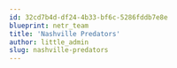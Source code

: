 ```yaml
---
id: 32cd7b4d-df24-4b33-bf6c-5286fddb7e8e
blueprint: netr_team
title: 'Nashville Predators'
author: little_admin
slug: nashville-predators
---
```

